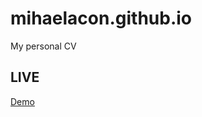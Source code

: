 # mihaelacon.github.io
My personal CV

## LIVE
[Demo](https://mihaelacon.github.io/mihaelacon.github.io/)
